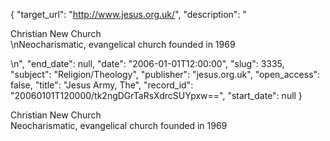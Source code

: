 {
  "target_url": "http://www.jesus.org.uk/", 
  "description": "<p>Christian New Church<br />\nNeocharismatic, evangelical church founded in 1969</p>\n", 
  "end_date": null, 
  "date": "2006-01-01T12:00:00", 
  "slug": 3335, 
  "subject": "Religion/Theology", 
  "publisher": "jesus.org.uk", 
  "open_access": false, 
  "title": "Jesus Army, The", 
  "record_id": "20060101T120000/tk2ngDGrTaRsXdrcSUYpxw==", 
  "start_date": null
}

<p>Christian New Church<br />
Neocharismatic, evangelical church founded in 1969</p>
